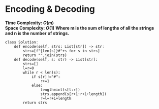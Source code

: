 # Encoding & Decoding
**Time Complexity: $O(m)$**\
**Space Complexity: $O(1)$**
**Where m is the sum of lengths of all the strings and n is the number of strings.**
```python=
class Solution:
    def encode(self, strs: List[str]) -> str:
        strs=[f"{len(s)}#"+s for s in strs]
        return "".join(strs)
    def decode(self, s: str) -> List[str]:
        strs=[]
        l=r=0
        while r < len(s):
            if s[r]!="#":
                r+=1
            else:
                length=int(s[l:r])
                strs.append(s[r+1:r+1+length])
                r=l=r+1+length
        return strs
```